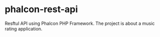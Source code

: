 # phalcon-rest-api
Resftul API using Phalcon PHP Framework. The project is about a music rating application.
